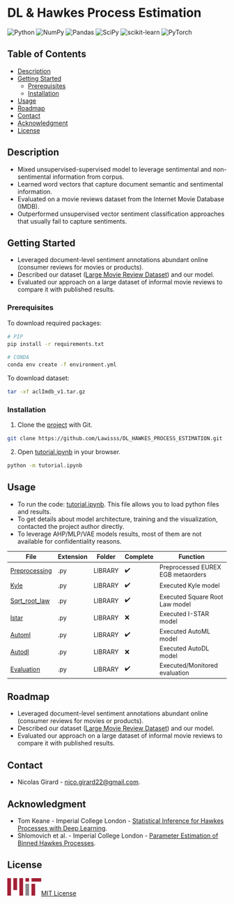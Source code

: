 # DL & Hawkes Process Estimation

![Python](https://img.shields.io/badge/python-3670A0?style=for-the-badge&logo=python&logoColor=ffdd54) ![NumPy](https://img.shields.io/badge/numpy-%23013243.svg?style=for-the-badge&logo=numpy&logoColor=white) ![Pandas](https://img.shields.io/badge/pandas-%23150458.svg?style=for-the-badge&logo=pandas&logoColor=white) ![SciPy](https://img.shields.io/badge/SciPy-%230C55A5.svg?style=for-the-badge&logo=scipy&logoColor=%white) ![scikit-learn](https://img.shields.io/badge/scikit--learn-%23F7931E.svg?style=for-the-badge&logo=scikit-learn&logoColor=white) ![PyTorch](https://img.shields.io/badge/PyTorch-%23EE4C2C.svg?style=for-the-badge&logo=PyTorch&logoColor=white)

<!--- Results illustration here --->

## Table of Contents

- [Description](#description)
- [Getting Started](#getting-started)
  - [Prerequisites](#prerequisites)
  - [Installation](#installation)
- [Usage](#usage)
- [Roadmap](#roadmap)
- [Contact](#contact)
- [Acknowledgment](#Acknowledgment)
- [License](#license)

## Description

* Mixed unsupervised-supervised model to leverage sentimental and non-sentimental information from corpus. 
* Learned word vectors that capture document semantic and sentimental information. 
* Evaluated on a movie reviews dataset from the Internet Movie Database (IMDB). 
* Outperformed unsupervised vector sentiment classification approaches that usually fail to capture sentiments.

<!--- Project features here --->

## Getting Started

* Leveraged document-level sentiment annotations abundant online (consumer reviews for movies or products). 
* Described our dataset ([Large Movie Review Dataset](https://ai.stanford.edu/~amaas/data/sentiment/)) and our model. 
* Evaluated our approach on a large dataset of informal movie reviews to compare it with published results.

### Prerequisites

To download required packages:

```sh
# PIP
pip install -r requirements.txt
```

```sh
# CONDA
conda env create -f environment.yml
```

To download dataset:

```sh
tar -xf aclImdb_v1.tar.gz
```

### Installation

1. Clone the [project](https://github.com/Lawisss/DL_HAWKES_PROCESS_ESTIMATION) with Git.

```sh
git clone https://github.com/Lawisss/DL_HAWKES_PROCESS_ESTIMATION.git
```
2. Open [tutorial.ipynb](https://github.com/Lawisss/DL_HAWKES_PROCESS_ESTIMATION/blob/main/CODE/tutorial.ipynb) in your browser.

```sh
python -m tutorial.ipynb
```

## Usage

* To run the code: [tutorial.ipynb](https://github.com/Lawisss/DL_HAWKES_PROCESS_ESTIMATION/blob/main/CODE/tutorial.ipynb). This file allows you to load python files and results.
* To get details about model architecture, training and the visualization, contacted the project author directly.
* To leverage AHP/MLP/VAE models results, most of them are not available for confidentiality reasons.

|                                         File                                                                       |               Extension               |               Folder                  |               Complete                |               Function                |
| ------------------------------------------------------------------------------------------------------------------ | ------------------------------------- | ------------------------------------- | ------------------------------------- | ------------------------------------- |
| [Preprocessing](https://github.com/Lawisss/EUREX_EGB_PRICE_IMPACT/blob/main/LIBRARY/preprocessing.py)     | .py                                   | LIBRARY                  	     | ✔️                                   | Preprocessed EUREX EGB metaorders	                  |
| [Kyle](https://github.com/Lawisss/EUREX_EGB_PRICE_IMPACT/blob/main/LIBRARY/kyle.py)   | .py                                   | LIBRARY                    	     | ✔️                                   | Executed Kyle model	                  |
| [Sqrt_root_law](https://github.com/Lawisss/EUREX_EGB_PRICE_IMPACT/blob/main/LIBRARY/sqrt_root_law.py)                     | .py                                   | LIBRARY                           | ✔️                                   | Executed Square Root Law model                       |
| [Istar](https://github.com/Lawisss/EUREX_EGB_PRICE_IMPACT/blob/main/LIBRARY/istar.py)     | .py                                   | LIBRARY           		     | ❌                                   | Executed I-STAR model                   |
| [Automl](https://github.com/Lawisss/EUREX_EGB_PRICE_IMPACT/blob/main/LIBRARY/automl.py)       | .py                                   | LIBRARY                         | ✔️                                   | Executed AutoML model                |
| [Autodl](https://github.com/Lawisss/EUREX_EGB_PRICE_IMPACT/blob/main/LIBRARY/autodl.py)    | .py                                   | LIBRARY                        | ❌                                   | Executed AutoDL model               |
| [Evaluation](https://github.com/Lawisss/EUREX_EGB_PRICE_IMPACT/blob/main/LIBRARY/evaluation.py)				  | .py                                 | LIBRARY                       	     | ✔️                                   | Executed/Monitored evaluation          |


## Roadmap

* Leveraged document-level sentiment annotations abundant online (consumer reviews for movies or products). 
* Described our dataset ([Large Movie Review Dataset](https://ai.stanford.edu/~amaas/data/sentiment/)) and our model. 
* Evaluated our approach on a large dataset of informal movie reviews to compare it with published results.

## Contact

* Nicolas Girard - nico.girard22@gmail.com.

## Acknowledgment

* Tom Keane - Imperial College London - [Statistical Inference for Hawkes Processes with Deep Learning](https://tom-keane.github.io/project_1.pdf).
* Shlomovich et al. - Imperial College London - [Parameter Estimation of Binned Hawkes Processes](https://www.tandfonline.com/doi/full/10.1080/10618600.2022.2050247).

## License

<a href="https://choosealicense.com/licenses/mit/"><img src="https://raw.githubusercontent.com/johnturner4004/readme-generator/master/src/components/assets/images/mit.svg" height=40 />MIT License</a>

